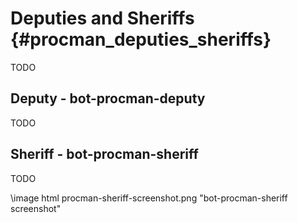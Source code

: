 Deputies and Sheriffs {#procman_deputies_sheriffs}
=====================

TODO

Deputy - bot-procman-deputy
------

TODO

Sheriff - bot-procman-sheriff
-------

TODO

\image html procman-sheriff-screenshot.png "bot-procman-sheriff screenshot"

